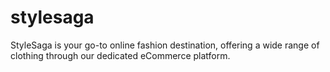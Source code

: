 # stylesaga
StyleSaga is your go-to online fashion destination, offering a wide range of clothing through our dedicated eCommerce platform.
